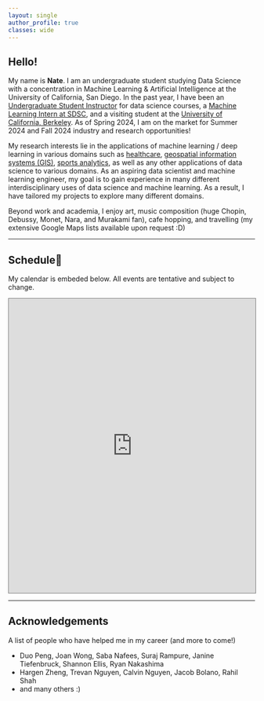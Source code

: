 ```yaml
---
layout: single
author_profile: true
classes: wide
---
```


## Hello!

My name is **Nate**. I am an undergraduate student studying Data Science with a concentration in Machine Learning & Artificial Intelligence at the University of California, San Diego. In the past year, I have been an <u>Undergraduate Student Instructor</u> for data science courses, a <u>Machine Learning Intern at SDSC</u>, and a visiting student at the <u>University of California, Berkeley</u>. As of Spring 2024, I am on the market for Summer 2024 and Fall 2024 industry and research opportunities!

My research interests lie in the applications of machine learning / deep learning in various domains such as <u>healthcare</u>, <u>geospatial information systems (GIS)</u>, <u>sports analytics</u>, as well as any other applications of data science to various domains. As an aspiring data scientist and machine learning engineer, my goal is to gain experience in many different interdisciplinary uses of data science and machine learning. As a result, I have tailored my projects to explore many different domains.

Beyond work and academia, I enjoy art, music composition (huge Chopin, Debussy, Monet, Nara, and Murakami fan), cafe hopping, and travelling (my extensive Google Maps lists available upon request :D)

---


## Schedule📅

My calendar is embeded below. All events are tentative and subject to change.

<iframe src="https://calendar.google.com/calendar/embed?src=ndelrosx6%40gmail.com&ctz=America%2FLos_Angeles" style="border:solid 1px #777" width="100%" height="600" frameborder="0" scrolling="no"></iframe>

---

## Acknowledgements

A list of people who have helped me in my career (and more to come!)

- Duo Peng, Joan Wong, Saba Nafees, Suraj Rampure, Janine Tiefenbruck, Shannon Ellis, Ryan Nakashima
- Hargen Zheng, Trevan Nguyen, Calvin Nguyen, Jacob Bolano, Rahil Shah
- and many others :)
